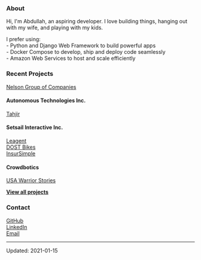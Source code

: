 ### About
Hi, I'm Abdullah, an aspiring developer. I love building things, hanging out with my wife, and playing with my kids.

I prefer using:  
\- Python and Django Web Framework to build powerful apps  
\- Docker Compose to develop, ship and deploy code seamlessly  
\- Amazon Web Services to host and scale efficiently

### Recent Projects

[Nelson Group of Companies](https://nlc.ca)

#### Autonomous Technologies Inc.
[Tahjir](https://tahjir.com)  

#### Setsail Interactive Inc.
[Leagent](https://leagent.com)  
[DOST Bikes](https://dostbikes.com)  
[InsurSimple](https://insursimple.ca)  

#### Crowdbotics
[USA Warrior Stories](https://usawarriorstories.org)  

**[View all projects](projects.md)**

### Contact
[GitHub](https://github.com/mabdullahabid)  
[LinkedIn](https://www.linkedin.com/in/mabdullahabid/)  
[Email](mailto:hi@mabdullahabid.com)

---

Updated: 2021-01-15
